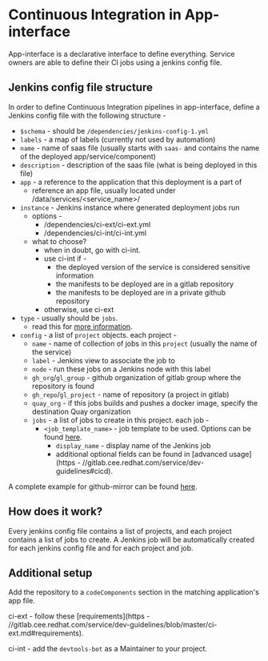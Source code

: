 # Continuous Integration in App-interface

App-interface is a declarative interface to define everything.
Service owners are able to define their CI jobs using a jenkins config file.

## Jenkins config file structure

In order to define Continuous Integration pipelines in app-interface, define a Jenkins config file with the following structure -

* `$schema` - should be `/dependencies/jenkins-config-1.yml`
* `labels` - a map of labels (currently not used by automation)
* `name` - name of saas file (usually starts with `saas-` and contains the name of the deployed app/service/component)
* `description` - description of the saas file (what is being deployed in this file)
* `app` - a reference to the application that this deployment is a part of
    * reference an app file, usually located under /data/services/<service_name>/
* `instance` - Jenkins instance where generated deployment jobs run
    * options -
        - /dependencies/ci-ext/ci-ext.yml
        - /dependencies/ci-int/ci-int.yml
    * what to choose?
        * when in doubt, go with ci-int.
        * use ci-int if -
            - the deployed version of the service is considered sensitive information
            - the manifests to be deployed are in a gitlab repository
            - the manifests to be deployed are in a private github repository
        * otherwise, use ci-ext
* `type` - usually should be `jobs`.
    * read this for [more information](/README.md#manage-jenkins-jobs-configurations-using-jenkins-jobs).
* `config` - a list of `project` objects. each project -
    * `name` - name of collection of jobs in this `project` (usually the name of the service)
    * `label` - Jenkins view to associate the job to
    * `node` - run these jobs on a Jenkins node with this label
    * `gh_org`/`gl_group` - github organization of gitlab group where the repository is found
    * `gh_repo`/`gl_project` - name of repository (a project in gitlab)
    * `quay_org` - if this jobs builds and pushes a docker image, specify the destination Quay organization
    * `jobs` - a list of jobs to create in this project. each job -
        * `<job_template_name>` - job template to be used. Options can be found [here](/schemas/dependencies/jenkins-config-1.yml#L113-304).
            * `display_name` - display name of the Jenkins job
            * additional optional fields can be found in [advanced usage](https - //gitlab.cee.redhat.com/service/dev-guidelines#cicd).

A complete example for github-mirror can be found [here](/data/services/github-mirror/cicd/deploy.yaml).

## How does it work?

Every jenkins config file contains a list of projects, and each project contains a list of jobs to create.  A Jenkins job will be automatically created for each jenkins config file and for each project and job.

## Additional setup

Add the repository to a `codeComponents` section in the matching application's app file.

ci-ext - follow these [requirements](https - //gitlab.cee.redhat.com/service/dev-guidelines/blob/master/ci-ext.md#requirements).

ci-int - add the `devtools-bot` as a Maintainer to your project.

